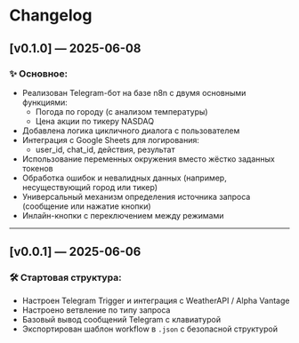 # Changelog

## [v0.1.0] — 2025-06-08

### ✨ Основное:
- Реализован Telegram-бот на базе n8n с двумя основными функциями:
  - Погода по городу (с анализом температуры)
  - Цена акции по тикеру NASDAQ
- Добавлена логика цикличного диалога с пользователем
- Интеграция с Google Sheets для логирования:
  - user_id, chat_id, действия, результат
- Использование переменных окружения вместо жёстко заданных токенов
- Обработка ошибок и невалидных данных (например, несуществующий город или тикер)
- Универсальный механизм определения источника запроса (сообщение или нажатие кнопки)
- Инлайн-кнопки с переключением между режимами

---

## [v0.0.1] — 2025-06-06

### 🛠 Стартовая структура:
- Настроен Telegram Trigger и интеграция с WeatherAPI / Alpha Vantage
- Настроено ветвление по типу запроса
- Базовый вывод сообщений Telegram с клавиатурой
- Экспортирован шаблон workflow в `.json` с безопасной структурой